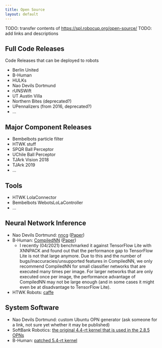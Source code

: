 ```yaml
---
title: Open Source
layout: default
---
```


TODO: transfer contents of https://spl.robocup.org/open-source/
TODO: add links and descriptions

## Full Code Releases

Code Releases that can be deployed to robots

- Berlin United
- B-Human
- HULKs
- Nao Devils Dortmund
- rUNSWift
- UT Austin Villa
- Northern Bites (deprecated?)
- UPennalizers (from 2016, deprecated?)
- ...

## Major Component Releases

- Bembelbots particle filter
- HTWK stuff
- SPQR Ball Perceptor
- UChile Ball Perceptor
- TJArk Vision 2018
- TJArk 2019
- ...

## Tools

- HTWK LolaConnector
- Bembelbots WebotsLoLaController
- ...

## Neural Network Inference

- Nao Devils Dortmund: [nncg](https://github.com/iml130/nncg) ([Paper](https://arxiv.org/abs/2001.05572))
- B-Human: [CompiledNN](https://github.com/bhuman/CompiledNN) ([Paper](https://b-human.de/downloads/publications/2019/CompiledNN.pdf))
  - I recently (04/2021) benchmarked it against TensorFlow Lite with XNNPACK and found out that the performance gap to TensorFlow Lite is not that large anymore. Due to this and the number of bugs/inaccuracies/unsupported features in CompiledNN, we only recommend CompiledNN for small classifier networks that are executed many times per image. For larger networks that are only executed once per image, the performance advantage of CompiledNN may not be large enough (and in some cases it might even be at disadvantage to TensorFlow Lite).
- HTWK Robots: [caffe](https://github.com/tkalbitz/caffe/tree/nao-optimized-caffe)

## System Software

- Nao Devils Dortmund: custom Ubuntu OPN generator (ask someone for a link, not sure yet whether it may be published)
- SoftBank Robotics: [the original 4.4-rt kernel that is used in the 2.8.5 OPNs](https://github.com/aldebaran/linux-aldebaran/tree/sbr/v4.4.86-rt99-baytrail)
- B-Human: [patched 5.4-rt kernel](https://github.com/bhuman/Kernel)

